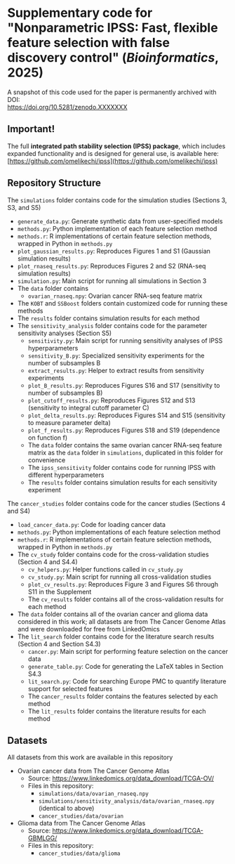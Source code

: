 # **Supplementary code for "Nonparametric IPSS: Fast, flexible feature selection with false discovery control" (*Bioinformatics*, 2025)**

<!-- TODO: Update after Zenodo upload -->
A snapshot of this code used for the paper is permanently archived with DOI:  
https://doi.org/10.5281/zenodo.XXXXXXX  

## **Important!**  
The full **integrated path stability selection (IPSS) package**, which includes expanded functionality and is designed for general use, is 
available here: [https://github.com/omelikechi/ipss](https://github.com/omelikechi/ipss)

## Repository Structure
The `simulations` folder contains code for the simulation studies (Sections 3, S3, and S5)
- `generate_data.py`: Generate synthetic data from user-specified models
- `methods.py`: Python implementation of each feature selection method
- `methods.r`: R implementations of certain feature selection methods, wrapped in Python in `methods.py`
- `plot_gaussian_results.py`: Reproduces Figures 1 and S1 (Gaussian simulation results)
- `plot_rnaseq_results.py`: Reproduces Figures 2 and S2 (RNA-seq simulation results)
- `simulation.py`: Main script for running all simulations in Section 3
- The `data` folder contains
	- `ovarian_rnaseq.npy`: Ovarian cancer RNA-seq feature matrix
- The `KOBT` and `SSBoost` folders contain customized code for running these methods
- The `results` folder contains simulation results for each method
- The `sensitivity_analysis` folder contains code for the parameter sensitivity analyses (Section S5)
	- `sensitivity.py`: Main script for running sensitivity analyses of IPSS hyperparameters
	- `sensitivity_B.py`: Specialized sensitivity experiments for the number of subsamples B
	- `extract_results.py`: Helper to extract results from sensitivity experiments
	- `plot_B_results.py`: Reproduces Figures S16 and S17 (sensitivity to number of subsamples B)  
	- `plot_cutoff_results.py`: Reproduces Figures S12 and S13 (sensitivity to integral cutoff parameter C) 
	- `plot_delta_results.py`: Reproduces Figures S14 and S15 (sensitivity to measure parameter delta)  
	- `plot_f_results.py`: Reproduces Figures S18 and S19 (dependence on function f)
	- The `data` folder contains the same ovarian cancer RNA-seq feature matrix as the `data` folder in `simulations`, duplicated 
	in this folder for convenience
	- The `ipss_sensitivity` folder contains code for running IPSS with different hyperparameters
	- The `results` folder contains simulation results for each sensitivity experiment

The `cancer_studies` folder contains code for the cancer studies (Sections 4 and S4)
- `load_cancer_data.py`: Code for loading cancer data
- `methods.py`: Python implementations of each feature selection method
- `methods.r`: R implementations of certain feature selection methods, wrapped in Python in `methods.py`
- The `cv_study` folder contains code for the cross-validation studies (Section 4 and S4.4)
	- `cv_helpers.py`: Helper functions called in `cv_study.py`
	- `cv_study.py`: Main script for running all cross-validation studies
	- `plot_cv_results.py`: Reproduces Figure 3 and Figures S6 through S11 in the Supplement
	- The `cv_results` folder contains all of the cross-validation results for each method
- The `data` folder contains all of the ovarian cancer and glioma data considered in this work; all datasets are from The
Cancer Genome Atlas and were downloaded for free from LinkedOmics
- The `lit_search` folder contains code for the literature search results (Section 4 and Section S4.3)
	- `cancer.py`: Main script for performing feature selection on the cancer data
	- `generate_table.py`: Code for generating the LaTeX tables in Section S4.3
	- `lit_search.py`: Code for searching Europe PMC to quantify literature support for selected features
	- The `cancer_results` folder contains the features selected by each method
	- The `lit_results` folder contains the literature results for each method

## Datasets
All datasets from this work are available in this repository
- Ovarian cancer data from The Cancer Genome Atlas
	- Source: https://www.linkedomics.org/data_download/TCGA-OV/  
	- Files in this repository: 
		- `simulations/data/ovarian_rnaseq.npy`
		- `simulations/sensitivity_analysis/data/ovarian_rnaseq.npy` (identical to above)
		- `cancer_studies/data/ovarian`
- Glioma data from The Cancer Genome Atlas
	- Source: https://www.linkedomics.org/data_download/TCGA-GBMLGG/  
	- Files in this repository: 
		- `cancer_studies/data/glioma`
